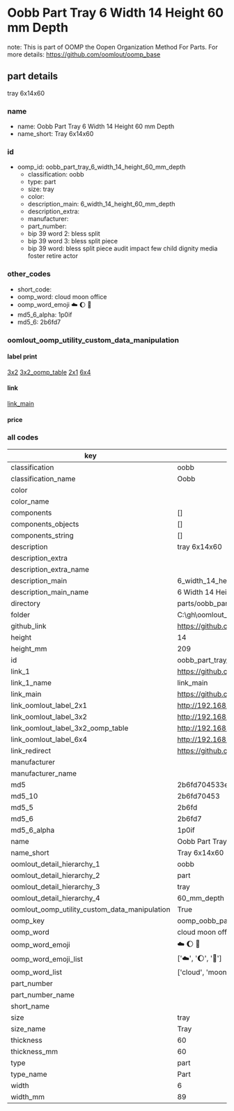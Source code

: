 # Oobb Part Tray 6 Width 14 Height 60 mm Depth  

note: This is part of OOMP the Oopen Organization Method For Parts. For more details: https://github.com/oomlout/oomp_base

##  part details
  



tray 6x14x60



### name
* name: Oobb Part Tray 6 Width 14 Height 60 mm Depth
* name_short: Tray 6x14x60 
### id
* oomp_id: oobb_part_tray_6_width_14_height_60_mm_depth
  * classification: oobb
  * type: part
  * size: tray
  * color: 
  * description_main: 6_width_14_height_60_mm_depth
  * description_extra: 
  * manufacturer: 
  * part_number: 
  * bip 39 word 2: bless split
  * bip 39 word 3: bless split piece
  * bip 39 word: bless split piece audit impact few child dignity media foster retire actor

### other_codes
* short_code: 
* oomp_word: cloud moon office
* oomp_word_emoji :cloud: :moon: :office:
* md5_6_alpha: 1p0if
* md5_6: 2b6fd7






### oomlout_oomp_utility_custom_data_manipulation
#### label print
[3x2](http://192.168.1.245:1112/?label=oomp%201p0if)
[3x2_oomp_table](http://192.168.1.108:1112/?label=oomp%201p0if)
[2x1](http://192.168.1.242:1112/?label=oomp%201p0if)
[6x4](http://192.168.1.55:1112/?label=oomp%201p0if)    

#### link

[link_main](https://github.com/oomlout/oomlout_oobb_version_4_generated_parts/tree/main/navigation_oomp/oobb/part/tray/6_width_14_height_60_mm_depth/part)                              

#### price







### all codes 
| key | value |  
| --- | --- |  
| classification | oobb |  
| classification_name | Oobb |  
| color |  |  
| color_name |  |  
| components | [] |  
| components_objects | [] |  
| components_string | [] |  
| description | tray 6x14x60 |  
| description_extra |  |  
| description_extra_name |  |  
| description_main | 6_width_14_height_60_mm_depth |  
| description_main_name | 6 Width 14 Height 60 mm Depth |  
| directory | parts/oobb_part_tray_6_width_14_height_60_mm_depth |  
| folder | C:\gh\oomlout_oobb_version_4_generated_parts\parts\oobb_part_tray_6_width_14_height_60_mm_depth |  
| github_link | https://github.com/oomlout/oomlout_oomp_part_src/tree/main/parts/oobb_part_tray_6_width_14_height_60_mm_depth |  
| height | 14 |  
| height_mm | 209 |  
| id | oobb_part_tray_6_width_14_height_60_mm_depth |  
| link_1 | https://github.com/oomlout/oomlout_oobb_version_4_generated_parts/tree/main/navigation_oomp/oobb/part/tray/6_width_14_height_60_mm_depth/part |  
| link_1_name | link_main |  
| link_main | https://github.com/oomlout/oomlout_oobb_version_4_generated_parts/tree/main/navigation_oomp/oobb/part/tray/6_width_14_height_60_mm_depth/part |  
| link_oomlout_label_2x1 | http://192.168.1.242:1112/?label=oomp%201p0if |  
| link_oomlout_label_3x2 | http://192.168.1.245:1112/?label=oomp%201p0if |  
| link_oomlout_label_3x2_oomp_table | http://192.168.1.108:1112/?label=oomp%201p0if |  
| link_oomlout_label_6x4 | http://192.168.1.55:1112/?label=oomp%201p0if |  
| link_redirect | https://github.com/oomlout/oomlout_oobb_version_4_generated_parts/tree/main/parts/oobb_tray_06_14_60 |  
| manufacturer |  |  
| manufacturer_name |  |  
| md5 | 2b6fd704533e04fd5638e0f148f488bd |  
| md5_10 | 2b6fd70453 |  
| md5_5 | 2b6fd |  
| md5_6 | 2b6fd7 |  
| md5_6_alpha | 1p0if |  
| name | Oobb Part Tray 6 Width 14 Height 60 mm Depth |  
| name_short | Tray 6x14x60  |  
| oomlout_detail_hierarchy_1 | oobb |  
| oomlout_detail_hierarchy_2 | part |  
| oomlout_detail_hierarchy_3 | tray |  
| oomlout_detail_hierarchy_4 | 60_mm_depth |  
| oomlout_oomp_utility_custom_data_manipulation | True |  
| oomp_key | oomp_oobb_part_tray_6_width_14_height_60_mm_depth |  
| oomp_word | cloud moon office |  
| oomp_word_emoji | :cloud: :moon: :office: |  
| oomp_word_emoji_list | [':cloud:', ':moon:', ':office:'] |  
| oomp_word_list | ['cloud', 'moon', 'office'] |  
| part_number |  |  
| part_number_name |  |  
| short_name |  |  
| size | tray |  
| size_name | Tray |  
| thickness | 60 |  
| thickness_mm | 60 |  
| type | part |  
| type_name | Part |  
| width | 6 |  
| width_mm | 89 |  
